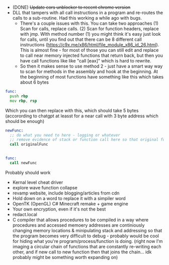 * (DONE) ~~Update cors unblocker to recent chrome version~~
* DLL that tampers with all call instructions in a program and re-routes the calls to a sub-routine. Had this working a while ago with bugs.
  * There's a couple issues with this. You can take two approaches (1) Scan for calls, replace calls. (2) Scan for function headers, replace with jmp. WIth method number (1) you might think it's easy just look for calls, until you find out that there can be 8 different call instructions (https://c9x.me/x86/html/file_module_x86_id_26.html). This is almost fine - for most of those you can still edit and replace to call near memory injected functions that return back, but then you have call functions like like "call [eax]" which is hard to rewrite.
  * So then it makes sense to use method 2 - just have a smart way way to scan for methods in the assembly and hook at the beginning. At the beginning of most functions have something like this which takes about 6 bytes 

```asm
func:
  push rbp
  mov rbp, rsp 
```

Which you can then replace with this, which should take 5 bytes (accorording to chatgpt at leasst for a near call with 3 byte address which should be enough)

```asm
newFunc:
  ;; do what you need to here - logging or whatever 
  ;; remove evidence of stack or function call here so that original function returns into caller 
  call originalFunc
  

func:
  call newFunc
```

Probably should work

* Kernal level cheat driver 
* explore wave function collapse
* revamp website, include blogging/articles from cdn
* Hold down on a word to replace it with a simpiler word
* OpenTK (OpenGL) C# Minecraft remake + game engine 
* Your own encryption, even if it's not the best
* redact.local
* C compiler that allows procedures to be compiled in a way where procedures and accessed memoery addresses are continiously changing memory locations & minipulating stack and addressing so that the program becomes very difficult to debug - probably would be cool for hiding what you're program/process/function is doing. (right now I'm imaging a circular chain of functions that are constantly re-writing each other, and if new call to new function then that joins the chain... idk probably might be something worth expanding on)
